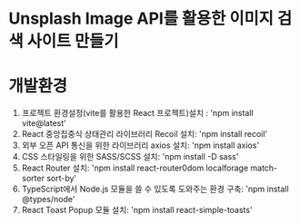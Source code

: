 # Unsplash Image API를 활용한 이미지 검색 사이트 만들기

# 개발환경

1. 프로젝트 환경설정(vite를 활용한 React 프로젝트)설치 : 'npm install vite@latest' <br />
2. React 중앙집중식 상태관리 라이브러리 Recoil 설치: 'npm install recoil' <br />
3. 외부 오픈 API 통신을 위한 라이브러리 axios 설치: 'npm install axios' <br />
4. CSS 스타일링을 위한 SASS/SCSS 설치: 'npm install -D sass' <br />
5. React Router 설치: 'npm install react-router0dom localforage match-sorter sort-by' <br />
6. TypeScript에서 Node.js 모듈을 쓸 수 있도록 도와주는 환경 구축: 'npm install @types/node' <br />
7. React Toast Popup 모듈 설치: 'npm install react-simple-toasts' <br />